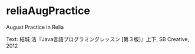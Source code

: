# reliaAugPractice
August Practice in Relia

Text: 結城 浩『Java言語プログラミングレッスン [第３版]』上下, SB Creative, 2012

